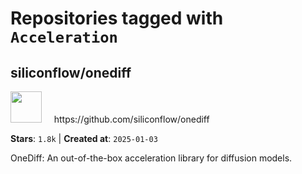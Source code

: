 # Repositories tagged with `Acceleration`


## siliconflow/onediff


<a href='https://github.com/siliconflow/onediff'>
<img src="https://avatars.githubusercontent.com/u/143005960?v=4" width="50" height="50"></a> &nbsp; &nbsp; https://github.com/siliconflow/onediff

**Stars**: `1.8k` | **Created at**: `2025-01-03`


OneDiff: An out-of-the-box acceleration library for diffusion models.
